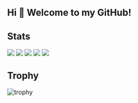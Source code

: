 ## Hi 👋 Welcome to my GitHub!

<!--
**DaiIshida4869/DaiIshida4869** is a ✨ _special_ ✨ repository because its `README.md` (this file) appears on your GitHub profile.

Here are some ideas to get you started:

- 🔭 I’m currently working on ...
- 🌱 I’m currently learning ...
- 👯 I’m looking to collaborate on ...
- 🤔 I’m looking for help with ...
- 💬 Ask me about ...
- 📫 How to reach me: ...
- 😄 Pronouns: ...
- ⚡ Fun fact: ...
-->

## Stats
![](http://github-profile-summary-cards.vercel.app/api/cards/profile-details?username=DaiIshida4869&theme=gruvbox)
![](http://github-profile-summary-cards.vercel.app/api/cards/repos-per-language?username=DaiIshida4869&theme=gruvbox)
![](http://github-profile-summary-cards.vercel.app/api/cards/most-commit-language?username=DaiIshida4869&theme=gruvbox)
![](http://github-profile-summary-cards.vercel.app/api/cards/stats?username=Keichan15&theme=gruvbox)
![](http://github-profile-summary-cards.vercel.app/api/cards/productive-time?username=DaiIshida4869&theme=gruvbox&utcOffset=9)

## Trophy
![trophy](https://github-profile-trophy.vercel.app/?username=DaiIshida4869&theme=gruvbox)

